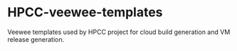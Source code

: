 HPCC-veewee-templates
=====================

Veewee templates used by HPCC project for cloud build generation and VM release generation.

